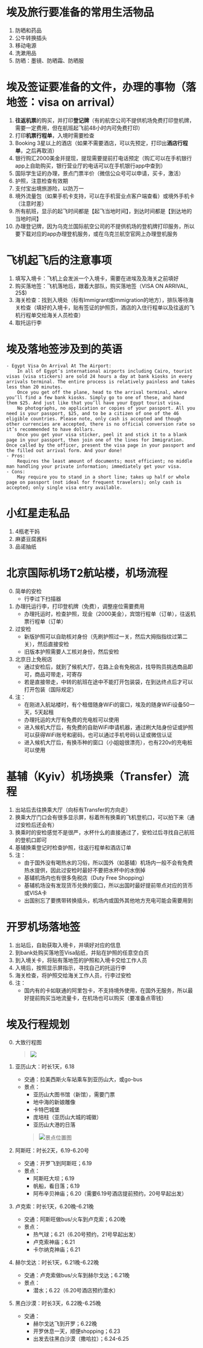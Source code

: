 # 埃及旅行要准备的常用生活物品
1. 防晒和药品
2. 公牛转换插头
3. 移动电源
4. 洗漱用品
5. 防晒：墨镜、防晒霜、防晒服

# 埃及签证要准备的文件，办理的事物（落地签：visa on arrival）
1. **往返机票**的购买，并打印**登记牌**（有的航空公司不提供机场免费打印登机牌，需要一定费用，但在航班起飞前48小时内可免费打印）
2. 打印**机票行程单**，入境时需要检查
3. Booking 3星以上的酒店（如果不需要酒店，可以先预定，打印出**酒店行程单**，之后再取消）
4. 银行购汇2000美金并提现，提现需要提前打电话预定（购汇可以在手机银行app上自助购买，银行营业厅的电话可以在手机银行app中查到）
5. 国际学生证的办理，景点门票半价（微信公众号可以申请，买卡，激活）
6. 护照，注意检查有效期
7. 支付宝出境旅游险，以防万一
8. 境外流量包（如果手机卡支持，可以在手机营业点客户端查看）或境外手机卡（注意时差）
9. 所有航班，显示的起飞时间都是【起飞当地时间】，到达时间都是【到达地的当地时间】
10. 办理登记牌，因为乌克兰国际航空公司的不提供机场的登机牌打印服务，所以要下载对应的app办理登机服务，或在乌克兰航空官网上办理登机服务

# 飞机起飞后的注意事项
1. 填写入境卡：飞机上会发派一个入境卡，需要在进埃及及海关之前填好
2. 购买落地签：飞机落地后，跟着大部队，购买落地签（VISA ON ARRIVAL, 25$)
3. 海关检查：找到入境处（标有Immigrant或Immigration的地方），排队等待海关检查（填好的入境卡，贴有签证的护照页，酒店的入住行程单以及往返的飞机行程单交给海关人员检查）
4. 取托运行李

# 埃及落地签涉及到的英语
```
- Egypt Visa On Arrival At The Airport:
    In all of Egypt’s international airports including Cairo, tourist visas (visa stickers) are sold 24 hours a day at bank kiosks in every arrivals terminal. The entire process is relatively painless and takes less than 20 minutes. 
    Once you get off the plane, head to the arrival terminal, where you’ll find a few bank kiosks. Simply go to one of these, and hand them $25. And just like that you’ll have your Egypt tourist visa. 
    No photographs, no application or copies of your passport. All you need is your passport, $25, and to be a citizen of one of the 46 eligible countries. Please note, only cash is accepted and though other currencies are accepted, there is no official conversion rate so it’s recommended to have dollars. 
    Once you get your visa sticker, peel it and stick it to a blank page in your passport, then join one of the lines for Immigration. Once called by the officer, present the visa page in your passport and the filled out arrival form. And your done! 
- Pros: 
    Requires the least amount of documents; most efficient; no middle man handling your private information; immediately get your visa.
- Cons: 
    May require you to stand in a short line; takes up half or whole page on passport (not ideal for frequent travelers); only cash is accepted; only single visa entry available.
```

# 小红星走私品
1. 4瓶老干妈
2. 麻婆豆腐酱料
3. 品诺抽纸


# 北京国际机场T2航站楼，机场流程
0. 简单的安检
    - 行李过下扫描器
1. 办理托运行李，打印登机牌（免费），调整座位需要费用
    - 办理托运时，检查护照，现金（2000美金），宾馆行程单（订单），往返机票行程单（订单）
2. 过安检
    - 新版护照可以自助核对身份（先刷护照过一关，然后大拇指指纹过第二关），然后直接安检
    - 旧版本护照需要人工核对身份，然后安检
3. 北京日上免税店
    - 通过安检后，就到了候机大厅，在路上会有免税店，找导购员挑选商品即可，商品可带走，可寄存
    - 若是直接带走，中转的航班在途中不能打开包装袋，在到达终点后才可以打开包装（国际规定）
4. 注：
    - 在刚进入航站楼时，有个租借随身WiFi的窗口，埃及的随身WiFi设备50一天，5天起租
    - 办理托运的大厅有免费的充电桩可以使用
    - 进入候机大厅后，有免费的自助WiFi申请机器，通过刷大陆身份证或护照可以获得WiFi账号和密码，也可以通过手机号码认证或微信认证
    - 进入候机大厅后，有换币种的窗口（小姐姐很漂亮），也有220v的充电桩可以使用


# 基辅（Kyiv）机场换乘（Transfer）流程
1. 出站后去往换乘大厅（向标有Transfer的方向走）
2. 换乘大厅门口会有很多显示屏，标着所有换乘的飞机登机口，可以拍下来（通过安检后还会有）
3. 换乘时的安检感觉不是很严，水杯什么的直接通过了，安检过后寻找自己航班的登机口即可
4. 基辅换乘登记时检查护照，往返行程单和酒店订单
5. 注：
    - 由于国外没有喝热水的习俗，所以国外（如基辅）机场内一般不会有免费热水提供，因此过安检时最好不要把水杯中的水倒掉
    - 基辅机场内也有很多免税店（Duty Free Shopping）
    - 基辅机场没有发现货币兑换的窗口，所以出国时最好提前带点对应的货币或VISA卡
    - 出国别忘了要携带转换插头，机场内或国外其他地方充电可能会需要用到

# 开罗机场落地签
1. 出站后，自助获取入境卡，并填好对应的信息
2. 到bank处购买落地签Visa贴纸，并贴在护照的任意空白页
3. 到入境关卡，将贴有落地签的护照和入境卡交给工作人员
4. 入境后，按照显示屏指示，寻找自己的托运行李
5. 海关检查，将护照交给海关工作人员，行李过安检
6. 注：
    - 国内有的卡如联通的阿里包卡，不支持境外使用，在国外无服务，所以最好提前购买当地流量卡，在机场也可以购买（要准备点零钱）


# 埃及行程规划
0. 大致行程图
    > ![](./Picture/Trip_Planning_In_Egypt.png)
1. 亚历山大：时长1天，6.18
    - 交通：拉美西斯火车站乘车到亚历山大，或go-bus
    - 景点：
        - 亚历山大图书馆（新馆），需要门票
        - 地中海的新娘雕像
        - 卡特巴城堡
        - 庞培柱（亚历山大城的城徽）
        - 亚历山大港的日落
        > ![景点位置图](./Picture/Trip_Planning_In_Alexander.png)

2. 阿斯旺：时长2天，6.19-6.20号
    - 交通：开罗飞到阿斯旺；6.19
    - 景点：
        - 阿斯旺大坝；6.19
        - 帆船，看日落；6.19
        - 阿布辛贝神庙；6.20（需要6.19号酒店提前预约，20号早起出发）
    
3. 卢克索：时长1天，6.20晚-6.21晚
    - 交通：阿斯旺做bus/火车到卢克索；6.20晚
    - 景点：
        - 热气球；6.21（6.20号预约，21号早起出发）
        - 卢克索神庙；6.21
        - 卡尔纳克神庙；6.21

4. 赫尔戈达：时长1天，6.21晚-6.22晚
    - 交通：卢克索做bus/火车到赫尔戈达；6.21晚
    - 景点：
        - 潜水；6.22（6.20号酒店预约潜水）

5. 黑白沙漠：时长3天，6.22晚-6.25晚
    - 交通：
        - 赫尔戈达飞到开罗；6.22晚
        - 开罗休息一天，顺便shopping；6.23
        - 出发去往黑白沙漠（撒哈拉）；6.24-6.25

